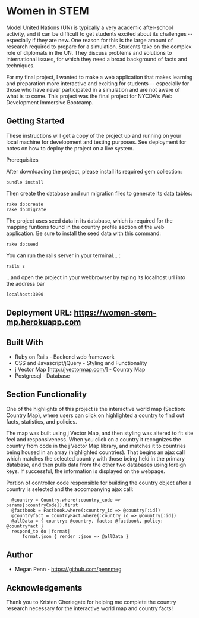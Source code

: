 # Women in STEM 

Model United Nations (UN) is typically a very academic after-school activity, and it can be difficult to get students excited about its challenges -- especially if they are new.  One reason for this is the large amount of research required to prepare for a simulation.  Students take on the complex role of diplomats in the UN.  They discuss problems and solutions to international issues, for which they need a broad background of facts and techniques. 

For my final project, I wanted to make a web application that makes learning and preparation more interactive and exciting for students -- especially for those who have never participated in a simulation and are not aware of what is to come.  This project was the final project for NYCDA's Web Development Immersive Bootcamp.

## Getting Started

These instructions will get a copy of the project up and running on your local machine for development and testing purposes. See deployment for notes on how to deploy the project on a live system.

Prerequisites

After downloading the project, please install its required gem collection:
```
bundle install
```
Then create the database and run migration files to generate its data tables:
```
rake db:create
rake db:migrate
```
The project uses seed data in its database, which is required for the mapping funtions found in the country profile section of the web application. Be sure to install the seed data with this command:
``` 
rake db:seed
```
You can run the rails server in your terminal... :
```
rails s
```
...and open the project in your webbrowser by typing its localhost url into the address bar
```
localhost:3000
```
## Deployment URL: https://women-stem-mp.herokuapp.com

## Built With

* Ruby on Rails - Backend web framework
* CSS and Javascript/jQuery - Styling and Functionality
* j Vector Map [http://jvectormap.com/] - Country Map
* Postgresql - Database

## Section Functionality

One of the highlights of this project is the interactive world map (Section: Country Map), where users can click on highlighted a country to find out facts, statistics, and policies.

The map was built using j Vector Map, and then styling was altered to fit site feel and responsiveness. When you click on a country it recognizes the country from code in the j Vector Map library, and matches it to countries being housed in an array (highlighted countries). That begins an ajax call which matches the selected country with those being held in the primary database, and then pulls data from the other two databases using foreign keys. If successful, the information is displayed on the webpage.

Portion of controller code responsible for building the country object after a country is selected and the accompanying ajax call:
```
  @country = Country.where(:country_code => params[:countryCode]).first
  @factbook = Factbook.where(:country_id => @country[:id])
  @countryfact = CountryFact.where(:country_id => @country[:id])
  @allData = { country: @country, facts: @factbook, policy: @countryfact }
  respond_to do |format|
      format.json { render :json => @allData }
```

## Author

* Megan Penn - https://github.com/pennmeg

## Acknowledgements

Thank you to Kristen Cheriegate for helping me complete the country research necessary for the interactive world map and country facts!

